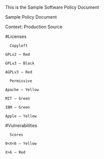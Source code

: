 This is the Sample Software Policy Document

Sample Policy Document

Context: Production Source 

#Licenses

      Copyleft 
      
	GPLv2 – Red 
	
	GPLv3 – Black
	
	AGPLv3 – Red 
	
      Permissive 
      
	Apache – Yellow
	
	MIT – Green 
	
	IBM – Green
	
	Apple – Yellow

#Vulnerabilities 

      Scores
      
	0<X<6 – Yellow
	
	X>6 – Red



